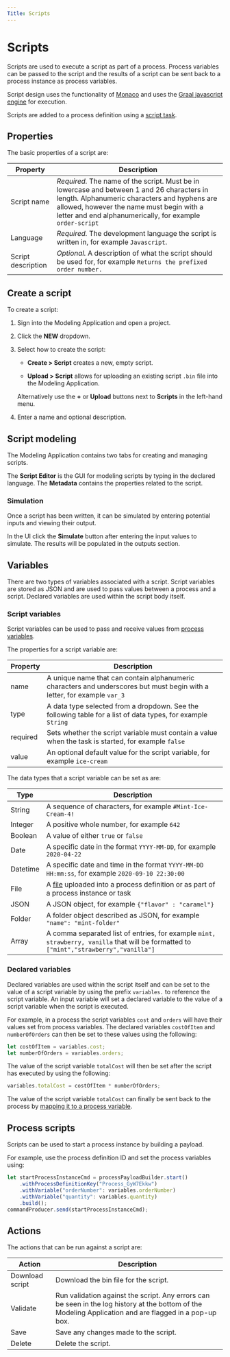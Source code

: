 ```yaml
---
Title: Scripts
---
```


# Scripts

Scripts are used to execute a script as part of a process. Process variables can be passed to the script and the results of a script can be sent back to a process instance as process variables.

Script design uses the functionality of [Monaco](https://github.com/Microsoft/monaco-editor) and uses the [Graal javascript engine](https://github.com/graalvm/graaljs) for execution.

Scripts are added to a process definition using a [script task](processes/bpmn.md#script-task).

## Properties

The basic properties of a script are:

| Property | Description |
| -------- | ----------- |
| Script name | *Required.* The name of the script. Must be in lowercase and between 1 and 26 characters in length. Alphanumeric characters and hyphens are allowed, however the name must begin with a letter and end alphanumerically, for example `order-script` |
| Language | *Required.* The development language the script is written in, for example `Javascript`. |
| Script description | *Optional.* A description of what the script should be used for, for example `Returns the prefixed order number.` |

## Create a script

To create a script:

1. Sign into the Modeling Application and open a project.

2. Click the **NEW** dropdown.

3. Select how to create the script:

    * **Create > Script** creates a new, empty script.

    * **Upload > Script** allows for uploading an existing script `.bin` file into the Modeling Application.

    Alternatively use the **+** or **Upload** buttons next to **Scripts** in the left-hand menu.

4. Enter a name and optional description.

## Script modeling

The Modeling Application contains two tabs for creating and managing scripts.

The **Script Editor** is the GUI for modeling scripts by typing in the declared language. The **Metadata** contains the properties related to the script.

### Simulation

Once a script has been written, it can be simulated by entering potential inputs and viewing their output.

In the UI click the **Simulate** button after entering the input values to simulate. The results will be populated in the outputs section.

## Variables

There are two types of variables associated with a script. Script variables are stored as JSON and are used to pass values between a process and a script. Declared variables are used within the script body itself.

### Script variables

Script variables can be used to pass and receive values from [process variables](processes/README.md#process-variables).

The properties for a script variable are:

| Property | Description |
| -------- | ----------- |
| name | A unique name that can contain alphanumeric characters and underscores but must begin with a letter, for example `var_3` |
| type | A data type selected from a dropdown. See the following table for a list of data types, for example `String` |
| required | Sets whether the script variable must contain a value when the task is started, for example `false` |
| value | An optional default value for the script variable, for example `ice-cream` |

The data types that a script variable can be set as are:

| Type | Description |
| ---- | ----------- |
| String | A sequence of characters, for example `#Mint-Ice-Cream-4!` |
| Integer | A positive whole number, for example `642` |
| Boolean | A value of either `true` or `false` |
| Date | A specific date in the format `YYYY-MM-DD`, for example `2020-04-22` |
| Datetime | A specific date and time in the format `YYYY-MM-DD HH:mm:ss`, for example `2020-09-10 22:30:00` |
| File | A [file](files.md) uploaded into a process definition or as part of a process instance or task |
| JSON | A JSON object, for example `{"flavor" : "caramel"}` |
| Folder | A folder object described as JSON, for example `"name": "mint-folder"` |
| Array | A comma separated list of entries, for example `mint, strawberry, vanilla` that will be formatted to `["mint","strawberry","vanilla"]` |

### Declared variables

Declared variables are used within the script itself and can be set to the value of a script variable by using the prefix `variables.` to reference the script variable. An input variable will set a declared variable to the value of a script variable when the script is executed.

For example, in a process the script variables `cost` and `orders` will have their values set from process variables. The declared variables `costOfItem` and `numberOfOrders` can then be set to these values using the following:

```javascript
let costOfItem = variables.cost;
let numberOfOrders = variables.orders;
```

The value of the script variable `totalCost` will then be set after the script has executed by using the following: 

```javascript
variables.totalCost = costOfItem * numberOfOrders;
```

The value of the script variable `totalCost` can finally be sent back to the process by [mapping it to a process variable](processes/README.md#process-variable-mapping).

## Process scripts

Scripts can be used to start a process instance by building a payload.

For example, use the process definition ID and set the process variables using:

```javascript
let startProcessInstanceCmd = processPayloadBuilder.start()
	.withProcessDefinitionKey("Process_GyW7Ekkw")
	.withVariable("orderNumber": variables.orderNumber)
	.withVariable("quantity": variables.quantity)
	.build();
commandProducer.send(startProcessInstanceCmd);
```

## Actions

The actions that can be run against a script are:

| Action | Description |
| ------ | ----------- |
| Download script | Download the bin file for the script. |
| Validate | Run validation against the script. Any errors can be seen in the log history at the bottom of the Modeling Application and are flagged in a pop-up box. |
| Save | Save any changes made to the script. |
| Delete | Delete the script. |
